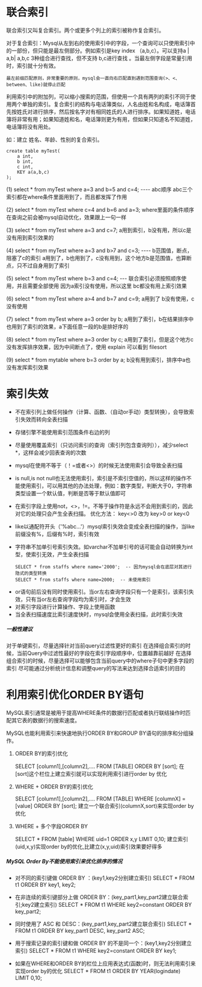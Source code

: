 # 联合索引

联合索引又叫复合索引。两个或更多个列上的索引被称作复合索引。

对于复合索引：Mysql从左到右的使用索引中的字段，一个查询可以只使用索引中的一部份，但只能是最左侧部分。例如索引是key index （a,b,c）。可以支持a | a,b| a,b,c 3种组合进行查找，但不支持 b,c进行查找 。当最左侧字段是常量引用时，索引就十分有效。

`最左前缀匹配原则，非常重要的原则，mysql会一直向右匹配直到遇到范围查询(>、<、between、like)就停止匹配`

利用索引中的附加列，可以缩小搜索的范围，但使用一个具有两列的索引不同于使用两个单独的索引。复合索引的结构与电话簿类似，人名由姓和名构成，电话簿首先按姓氏对进行排序，然后按名字对有相同姓氏的人进行排序。如果知道姓，电话簿将非常有用；如果知道姓和名，电话簿则更为有用，但如果只知道名不知道姓，电话簿将没有用处。

 如：建立 姓名、年龄、性别的复合索引。

```mysql
create table myTest(
    a int,
    b int,
    c int,
    KEY a(a,b,c)
);
```

(1)    select * from myTest  where a=3 and b=5 and c=4;   ----  abc顺序
abc三个索引都在where条件里面用到了，而且都发挥了作用

(2)    select * from myTest  where  c=4 and b=6 and a=3;
where里面的条件顺序在查询之前会被mysql自动优化，效果跟上一句一样

(3)    select * from myTest  where a=3 and c=7;
a用到索引，b没有用，所以c是没有用到索引效果的

(4)    select * from myTest  where a=3 and b>7 and c=3;     ---- b范围值，断点，阻塞了c的索引
a用到了，b也用到了，c没有用到，这个地方b是范围值，也算断点，只不过自身用到了索引

(5)    select * from myTest  where b=3 and c=4;   --- 联合索引必须按照顺序使用，并且需要全部使用
因为a索引没有使用，所以这里 bc都没有用上索引效果

(6)    select * from myTest  where a>4 and b=7 and c=9;
a用到了  b没有使用，c没有使用

(7)    select * from myTest  where a=3 order by b;
a用到了索引，b在结果排序中也用到了索引的效果，a下面任意一段的b是排好序的

(8)    select * from myTest  where a=3 order by c;
a用到了索引，但是这个地方c没有发挥排序效果，因为中间断点了，使用 explain 可以看到 filesort

(9)    select * from mytable where b=3 order by a;
b没有用到索引，排序中a也没有发挥索引效果

# 索引失效

- 不在索引列上做任何操作（计算、函数、（自动or手动）类型转换），会导致索引失效而转向全表扫描

- 存储引擎不能使用索引范围条件右边的列

- 尽量使用覆盖索引（只访问索引的查询（索引列包含查询列）），减少select *，这样会减少回表查询的次数

- mysql在使用不等于（！=或者<>）的时候无法使用索引会导致全表扫描

- is null,is not null也无法使用索引，索引是不索引空值的，所以这样的操作不能使用索引，可以用其他的办法处理，例如：数字类型，判断大于0，字符串类型设置一个默认值，判断是否等于默认值即可

- 在索引字段上使用not，<>，!=。不等于操作符是永远不会用到索引的，因此对它的处理只会产生全表扫描。 优化方法： key<>0 改为 key>0 or key<0

- like以通配符开头（'%abc…'）mysql索引失效会变成全表扫描的操作，当like前缀没有%，后缀有%时，索引有效

- 字符串不加单引号索引失效。如varchar不加单引号的话可能会自动转换为int型，使索引无效，产生全表扫描

  ```mysql
  SELECT * from staffs where name='2000';  -- 因为mysql会在底层对其进行隐式的类型转换
  SELECT * from staffs where name=2000;  -- 未使用索引
  ```

* or语句前后没有同时使用索引。当or左右查询字段只有一个是索引，该索引失效，只有当or左右查询字段均为索引时，才会生效
* 对索引字段进行计算操作、字段上使用函数
* 当全表扫描速度比索引速度快时，mysql会使用全表扫描，此时索引失效

##### 一般性建议

对于单键索引，尽量选择针对当前query过滤性更好的索引
在选择组合索引的时候，当前Query中过滤性最好的字段在索引字段顺序中，位置越靠前越好
在选择组合索引的时候，尽量选择可以能够包含当前query中的where子句中更多字段的索引
尽可能通过分析统计信息和调整query的写法来达到选择合适索引的目的

# 利用索引优化ORDER BY语句

MySQL索引通常是被用于提高WHERE条件的数据行匹配或者执行联结操作时匹配其它表的数据行的搜索速度。

MySQL也能利用索引来快速地执行ORDER BY和GROUP BY语句的排序和分组操作。

1. ORDER BY的索引优化

   SELECT [column1],[column2],…. FROM [TABLE] ORDER BY [sort];
   在[sort]这个栏位上建立索引就可以实现利用索引进行order by 优化

2. WHERE + ORDER BY的索引优化

   SELECT [column1],[column2],…. FROM [TABLE] WHERE [columnX] = [value] ORDER BY [sort];
   建立一个联合索引(columnX,sort)来实现order by 优化

3. WHERE + 多个字段ORDER BY

   SELECT * FROM [table] WHERE uid=1 ORDER x,y LIMIT 0,10;
   建立索引(uid,x,y)实现order by的优化,比建立(x,y,uid)索引效果要好得多

##### MySQL Order By不能使用索引来优化排序的情况

* 对不同的索引键做 ORDER BY ：(key1,key2分别建立索引)
SELECT * FROM t1 ORDER BY key1, key2;

* 在非连续的索引键部分上做 ORDER BY：(key_part1,key_part2建立联合索引;key2建立索引)
SELECT * FROM t1 WHERE key2=constant ORDER BY key_part2;

* 同时使用了 ASC 和 DESC：(key_part1,key_part2建立联合索引)
SELECT * FROM t1 ORDER BY key_part1 DESC, key_part2 ASC;

* 用于搜索记录的索引键和做 ORDER BY 的不是同一个：(key1,key2分别建立索引)
SELECT * FROM t1 WHERE key2=constant ORDER BY key1;

* 如果在WHERE和ORDER BY的栏位上应用表达式(函数)时，则无法利用索引来实现order by的优化
SELECT * FROM t1 ORDER BY YEAR(logindate) LIMIT 0,10;